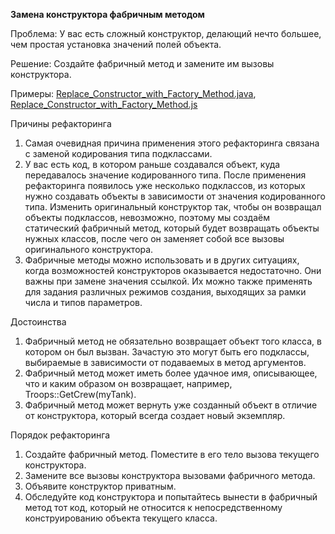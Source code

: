 <strong>Замена конструктора фабричным методом</strong>

Проблема: У вас есть сложный конструктор, делающий нечто большее, чем простая установка значений полей объекта.

Решение: Создайте фабричный метод и замените им вызовы конструктора.

Примеры: <a href="https://github.com/helenasilkina/refactoring/blob/master/Replace_Constructor_with_Factory_Method.java">Replace_Constructor_with_Factory_Method.java</a>, <a href="https://github.com/helenasilkina/refactoring/blob/master/Replace_Constructor_with_Factory_Method.js">Replace_Constructor_with_Factory_Method.js</a>

Причины рефакторинга

1. Самая очевидная причина применения этого рефакторинга связана с заменой кодирования типа подклассами.
2. У вас есть код, в котором раньше создавался объект, куда передавалось значение кодированного типа. После применения рефакторинга появилось уже несколько подклассов, из которых нужно создавать объекты в зависимости от значения кодированного типа. Изменить оригинальный конструктор так, чтобы он возвращал объекты подклассов, невозможно, поэтому мы создаём статический фабричный метод, который будет возвращать объекты нужных классов, после чего он заменяет собой все вызовы оригинального конструктора.
3. Фабричные методы можно использовать и в других ситуациях, когда возможностей конструкторов оказывается недостаточно. Они важны при замене значения ссылкой. Их можно также применять для задания различных режимов создания, выходящих за рамки числа и типов параметров.

Достоинства

1. Фабричный метод не обязательно возвращает объект того класса, в котором он был вызван. Зачастую это могут быть его подклассы, выбираемые в зависимости от подаваемых в метод аргументов.
2. Фабричный метод может иметь более удачное имя, описывающее, что и каким образом он возвращает, например, Troops::GetCrew(myTank).
3. Фабричный метод может вернуть уже созданный объект в отличие от конструктора, который всегда создает новый экземпляр.

Порядок рефакторинга

1. Создайте фабричный метод. Поместите в его тело вызова текущего конструктора.
2. Замените все вызовы конструктора вызовами фабричного метода.
3. Объявите конструктор приватным.
4. Обследуйте код конструктора и попытайтесь вынести в фабричный метод тот код, который не относится к непосредственному конструированию объекта текущего класса.
